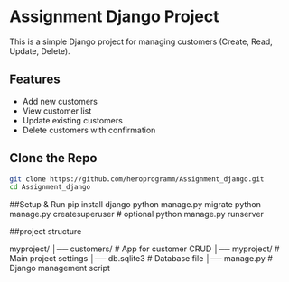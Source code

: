 # Assignment Django Project

This is a simple Django project for managing customers (Create, Read, Update, Delete).

## Features
- Add new customers  
- View customer list  
- Update existing customers  
- Delete customers with confirmation  

## Clone the Repo
```bash
git clone https://github.com/heroprogramm/Assignment_django.git
cd Assignment_django

````
##Setup & Run
pip install django
python manage.py migrate
python manage.py createsuperuser   # optional
python manage.py runserver

##project structure

myproject/
│── customers/ # App for customer CRUD
│── myproject/ # Main project settings
│── db.sqlite3 # Database file
│── manage.py # Django management script







